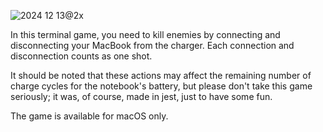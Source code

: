 ![2024 12 13@2x](https://github.com/user-attachments/assets/45cea15c-3b04-4a4c-a799-35bdb82acf34)

In this terminal game, you need to kill enemies by connecting and disconnecting your MacBook from the charger. Each connection and disconnection counts as one shot.

It should be noted that these actions may affect the remaining number of charge cycles for the notebook's battery, but please don't take this game seriously; it was, of course, made in jest, just to have some fun.

The game is available for macOS only.
